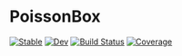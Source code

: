 # PoissonBox

[![Stable](https://img.shields.io/badge/docs-stable-blue.svg)](https://jw3126.github.io/PoissonBox.jl/stable)
[![Dev](https://img.shields.io/badge/docs-dev-blue.svg)](https://jw3126.github.io/PoissonBox.jl/dev)
[![Build Status](https://github.com/jw3126/PoissonBox.jl/actions/workflows/CI.yml/badge.svg?branch=main)](https://github.com/jw3126/PoissonBox.jl/actions/workflows/CI.yml?query=branch%3Amain)
[![Coverage](https://codecov.io/gh/jw3126/PoissonBox.jl/branch/main/graph/badge.svg)](https://codecov.io/gh/jw3126/PoissonBox.jl)
